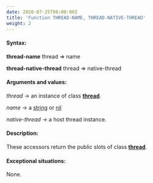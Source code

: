 ```yaml
---
date: 2020-07-25T08:00:00Z
title: 'Function THREAD-NAME, THREAD-NATIVE-THREAD'
weight: 2
---
```


#### Syntax:

**thread-name** thread => name

**thread-native-thread** thread => native-thread

#### Arguments and values:

*thread* -> an instance of class [**thread**](../thread).

*name* -> a
[string](http://www.lispworks.com/documentation/HyperSpec/Body/26_glo_s.htm#string)
or
[nil](http://www.lispworks.com/documentation/HyperSpec/Body/a_nil.htm#nil)

*native-thread* -> a host thread instance.

#### Description:

These accessors return the public slots of class [**thread**](../thread).

#### Exceptional situations:

None.
